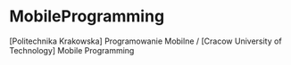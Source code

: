 # MobileProgramming
[Politechnika Krakowska] Programowanie Mobilne / [Cracow University of Technology] Mobile Programming
